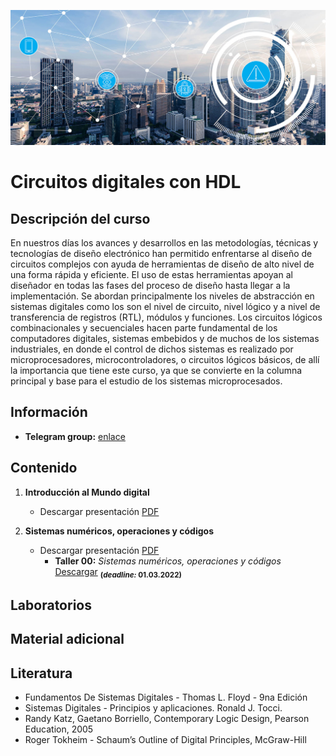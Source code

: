 [![banner](/_assets/pics/iotbanner.jpg)](https://github.com/marcoteran/internetofthings)
# Circuitos digitales con HDL

## Descripción del curso

En nuestros días los avances y desarrollos en las metodologías, técnicas y tecnologías de diseño electrónico han permitido enfrentarse al diseño de circuitos complejos con ayuda de herramientas de diseño de alto nivel de una forma rápida y eficiente. El uso de estas herramientas apoyan al diseñador en todas las fases del proceso de diseño hasta llegar a la implementación. Se abordan principalmente los niveles de abstracción en sistemas digitales como los son el nivel de circuito, nivel lógico y a nivel de transferencia de registros (RTL), módulos y funciones. Los circuitos lógicos combinacionales y secuenciales hacen parte fundamental de los computadores digitales, sistemas embebidos y de muchos de los sistemas industriales, en donde el control de dichos sistemas es realizado por microprocesadores, microcontroladores, o circuitos lógicos básicos, de allí la importancia que tiene este curso, ya que se convierte en la columna principal y base para el estudio de los sistemas microprocesados.

## Información
* **Telegram group:** [enlace](https://t.me/+nlrDGQgeQog3YTM5)
<!---* **Google classroom:** [enlace](https://classroom.google.com/c/NDU4NDA1NjA0MjE1?cjc=aj2jruw) Código: aj2jruw--->

## Contenido

1. **Introducción al Mundo digital**
	* Descargar presentación [PDF](https://github.com/marcoteran/digitalsystems/raw/master/lectures/01_mundodigital.pdf)

1. **Sistemas numéricos, operaciones y códigos**
	* Descargar presentación [PDF](https://github.com/marcoteran/digitalsystems/raw/master/lectures/01_mundodigital.pdf)
		- **Taller 00:** *Sistemas numéricos, operaciones y códigos* [Descargar](https://github.com/marcoteran/digitalsystems/raw/master/homeworks/DC_TTQ_numbersystems.pdf) <sub>**(*deadline:* 01.03.2022)**</sub>

## Laboratorios


## Material adicional

## Literatura
* Fundamentos De Sistemas Digitales - Thomas L. Floyd - 9na Edición
* Sistemas Digitales - Principios y aplicaciones. Ronald J. Tocci.
* Randy Katz, Gaetano Borriello, Contemporary Logic Design, Pearson Education, 2005 
* Roger Tokheim - Schaum’s Outline of Digital Principles, McGraw-Hill


